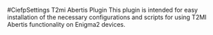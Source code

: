 #CiefpSettings T2mi Abertis Plugin
This plugin is intended for easy installation of the necessary configurations and scripts for using T2MI Abertis functionality on Enigma2 devices.
